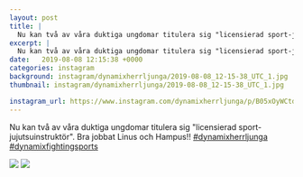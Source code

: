 ```yaml
---
layout: post
title: |
  Nu kan två av våra duktiga ungdomar titulera sig "licensierad sport-jujutsuinstruktör"
excerpt: |
  Nu kan två av våra duktiga ungdomar titulera sig "licensierad sport-jujutsuinstruktör". Bra jobbat Linus och Hampus!!  
date:   2019-08-08 12:15:38 +0000
categories: instagram
background: instagram/dynamixherrljunga/2019-08-08_12-15-38_UTC_1.jpg
thumbnail: instagram/dynamixherrljunga/2019-08-08_12-15-38_UTC_1.jpg

instagram_url: https://www.instagram.com/dynamixherrljunga/p/B05xOyWCtdF
---
```

Nu kan två av våra duktiga ungdomar titulera sig "licensierad sport-jujutsuinstruktör". Bra jobbat Linus och Hampus!! [#dynamixherrljunga](https://www.instagram.com/explore/tags/dynamixherrljunga/) [#dynamixfightingsports](https://www.instagram.com/explore/tags/dynamixfightingsports/)



<img src='{{ site.baseurl }}/instagram/dynamixherrljunga/2019-08-08_12-15-38_UTC_1.jpg' class='img-fluid' />


<img src='{{ site.baseurl }}/instagram/dynamixherrljunga/2019-08-08_12-15-38_UTC_2.jpg' class='img-fluid' />
